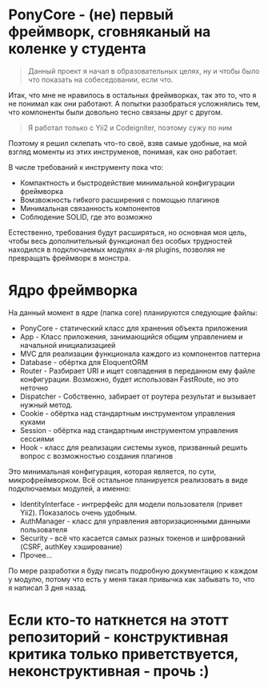 # PonyCore - (не) первый фреймворк, сговняканый на коленке у студента

>Данный проект я начал в образовательных целях, ну и чтобы было что показать на собеседовании, если что.

Итак, что мне не нравилось в остальных фреймворках, так это то, что я не понимал как они работают. А попытки разобраться усложнялись тем, что компоненты были довольно тесно связаны друг с другом.

>Я работал только с Yii2 и Codeigniter, поэтому сужу по ним

Поэтому я решил склепать что-то своё, взяв самые удобные, на мой взгляд моменты из этих инструменов, понимая, как оно работает.

В числе требований к инструменту пока что: 
- Компактность и быстродействие минимальной конфигурации фреймворка
- Вомзвожность гибкого расширения с помощью плагинов
- Минимальная связанность компонентов 
- Соблюдение SOLID, где это возможно

Естественно, требования будут расширяться, но основная моя цель, чтобы весь дополнительный функционал без особых трудностей находился в подключаемых модулях а-ля plugins, позволяя не превращать фреймворк в монстра.

# Ядро фреймворка

На данный момент в ядре (папка core) планируются следующие файлы:

- PonyCore - статический класс для хранения объекта приложения
- App - Класс приложения, занимающийся общим управлением и начальной инициализацией
- MVC для реализации функционала каждого из компонентов паттерна
- Database - обёртка для EloquentORM
- Router - Разбирает URI и ищет совпадения в переданном ему файле конфигурации. Возможно, будет использован FastRoute, но это неточно
- Dispatcher - Собственно, забирает от роутера результат и вызывает нужный метод.
- Cookie - обёртка над стандартным инструментом управления куками
- Session - обёртка над стандартным инструментом управления сессиями
- Hook - класс для реализации системы хуков, призванный решить вопрос с возможностью создания плагинов

Это минимальная конфигурация, которая является, по сути, микрофреймворком. Всё остальное планируется реализовать в виде подключаемых модулей, а именно:

- IdentityInterface - интрерфейс для модели пользователя (привет Yii2). Показалось очень удобным.
- AuthManager - класс для управления авторизационными данными пользователя
- Security - всё что касается самых разных токенов и шифрований (CSRF, authKey хэширование)
- Прочее...

По мере разработки я буду писать подробную документацию к каждом у модулю, потому что есть у меня такая привычка как забывать то, что я написал 3 дня назад.

# Если кто-то наткнется на этотт репозиторий - конструктивная критика только приветствуется, неконструктивная - прочь :)
